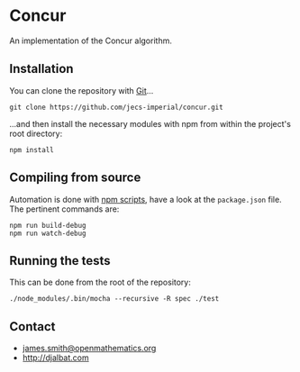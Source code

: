 # Concur

An implementation of the Concur algorithm.

## Installation

You can clone the repository with [Git](https://git-scm.com/)...

    git clone https://github.com/jecs-imperial/concur.git

...and then install the necessary modules with npm from within the project's root directory:

    npm install

## Compiling from source

Automation is done with [npm scripts](https://docs.npmjs.com/misc/scripts), have a look at the `package.json` file. The pertinent commands are:

    npm run build-debug
    npm run watch-debug

## Running the tests

This can be done from the root of the repository:

    ./node_modules/.bin/mocha --recursive -R spec ./test
    
## Contact

- james.smith@openmathematics.org
- http://djalbat.com

